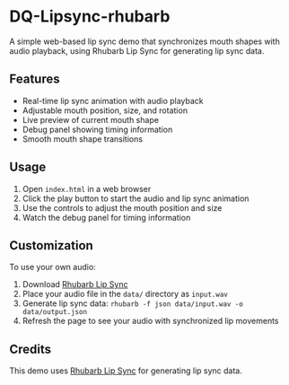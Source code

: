 # DQ-Lipsync-rhubarb

A simple web-based lip sync demo that synchronizes mouth shapes with audio playback, using Rhubarb Lip Sync for generating lip sync data.

## Features

- Real-time lip sync animation with audio playback
- Adjustable mouth position, size, and rotation
- Live preview of current mouth shape
- Debug panel showing timing information
- Smooth mouth shape transitions

## Usage

1. Open `index.html` in a web browser
2. Click the play button to start the audio and lip sync animation
3. Use the controls to adjust the mouth position and size
4. Watch the debug panel for timing information

## Customization

To use your own audio:

1. Download [Rhubarb Lip Sync](https://github.com/DanielSWolf/rhubarb-lip-sync/releases)
2. Place your audio file in the `data/` directory as `input.wav`
3. Generate lip sync data: `rhubarb -f json data/input.wav -o data/output.json`
4. Refresh the page to see your audio with synchronized lip movements

## Credits

This demo uses [Rhubarb Lip Sync](https://github.com/DanielSWolf/rhubarb-lip-sync) for generating lip sync data.
